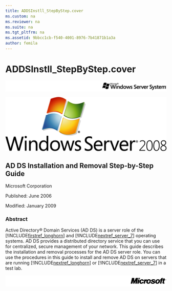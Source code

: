 ```yaml
---
title: ADDSInstll_StepByStep.cover
ms.custom: na
ms.reviewer: na
ms.suite: na
ms.tgt_pltfrm: na
ms.assetid: 9bbcc1cb-f540-4001-8976-7b41871b1a3a
author: femila
---
```

# ADDSInstll_StepByStep.cover
  ![](../Image/LH_DocCoverTop.gif)  
  
 ![](../Image/DocCoverLHLogo.png)  
  
## AD DS Installation and Removal Step\-by\-Step Guide  
 Microsoft Corporation  
  
 Published: June 2006  
  
 Modified: January 2009  
  
### Abstract  
 Active Directory® Domain Services \(AD DS\) is a server role of the [!INCLUDE[firstref_longhorn](../Token/firstref_longhorn_md.md)] and [!INCLUDE[nextref_server_7](../Token/nextref_server_7_md.md)] operating systems. AD DS provides a distributed directory service that you can use for centralized, secure management of your network. This guide describes the installation and removal processes for the AD DS server role. You can use the procedures in this guide to install and remove AD DS on servers that are running [!INCLUDE[nextref_longhorn](../Token/nextref_longhorn_md.md)] or [!INCLUDE[nextref_server_7](../Token/nextref_server_7_md.md)] in a test lab.  
  
 ![](../Image/DocCoverBottom.gif)  
  
  